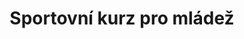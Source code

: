 ---
layout: "pages/courses/spolecensky-tanec-sportovni.njk"

title: 'Sportovní kurz pro mládež'
description: 'Sportovní kurz společenského tance pro mládež - rozvoj techniky, kondice a spolupráce s partnerem. Příprava na soutěže a taneční výkony pro mladé.'
permalink: 'tanecni-kurzy/spolecensky-tanec-sportovni/'

eleventyNavigation:
  key: Sportovní kurz pro mládež
  parent: Společenský tanec
  order: 400


landing:
  breadcrumbs:
    - title: Domů
      url: /

    - title: Společenský tanec

    - title: Sportovní kurz pro mládež


contentOne:
  topper: Sportovní kurz pro mládež
  heading: Pokračovací kurz jako příprava na plesovou sezónu

  text:
    - paragraph: Základní kurz společenského tance je ideální volbou pro všechny, kteří se chtějí naučit základy klasických i moderních tanců a získat jistotu na tanečním parketu. Kurz je určen úplným začátečníkům i těm, kteří si chtějí osvěžit své taneční dovednosti.

    - paragraph: Naučíte se správné držení těla, vedení a následování partnera i základní krokové variace nejznámějších společenských tanců.

    - paragraph: Výuka probíhá v přátelské a uvolněné atmosféře, takže se nemusíte bát, pokud jste nikdy předtím netančili. Instruktoři vám vše trpělivě vysvětlí a povedou vás krok za krokem.

    - paragraph: Kurz společenského tance vám nepřinese jen taneční dovednosti, ale i radost z pohybu, lepší kondici a sebevědomí při každé společenské příležitosti. Tanec se tak pro vás může stát nejen novým koníčkem, ale i krásným způsobem, jak trávit čas s partnerem či přáteli.

  cta: Rezervace
  ctaUrl: https://google.com

  imageUrl: /assets/images/courses/spolecensky_tanec_mladez.png
  imageAlt: Mladý pár na kurzu sportovního společenského tance
---